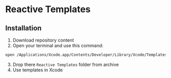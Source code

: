 # Reactive Templates

## Installation
1. Download repository content
2. Open your terminal and use this command:
```bash
open /Applications/Xcode.app/Contents/Developer/Library/Xcode/Templates/File\ Templates
```
3. Drop there `Reactive Templates` folder from archive
4. Use templates in Xcode
